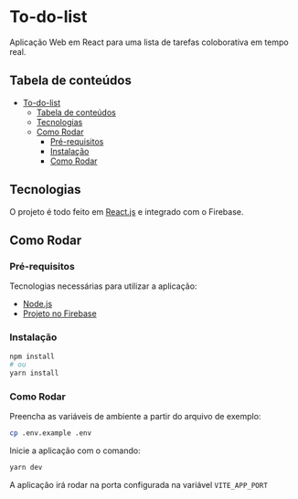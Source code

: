 # To-do-list

Aplicação Web em React para uma lista de tarefas coloborativa em tempo real.

## Tabela de conteúdos
- [To-do-list](#to-do-list)
  - [Tabela de conteúdos](#tabela-de-conteúdos)
  - [Tecnologias](#tecnologias)
  - [Como Rodar](#como-rodar)
    - [Pré-requisitos](#pré-requisitos)
    - [Instalação](#instalação)
    - [Como Rodar](#como-rodar-1)

## Tecnologias

O projeto é todo feito em [React.js](https://react.dev/) e integrado com o Firebase.

## Como Rodar

### Pré-requisitos

Tecnologias necessárias para utilizar a aplicação:
- [Node.js](https://nodejs.org/en)
- [Projeto no Firebase](https://firebase.google.com/)

### Instalação

```bash
npm install
# ou
yarn install
```
### Como Rodar

Preencha as variáveis de ambiente a partir do arquivo de exemplo:
```bash
cp .env.example .env
```

Inicie a aplicação com o comando:
```bash
yarn dev
```

A aplicação irá rodar na porta configurada na variável ``VITE_APP_PORT``